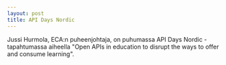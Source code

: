 ```yaml
---
layout: post
title: API Days Nordic
---
```


Jussi Hurmola, ECA:n puheenjohtaja, on puhumassa API Days Nordic -tapahtumassa
aiheella "Open APIs in education to disrupt the ways to offer and consume learning".




